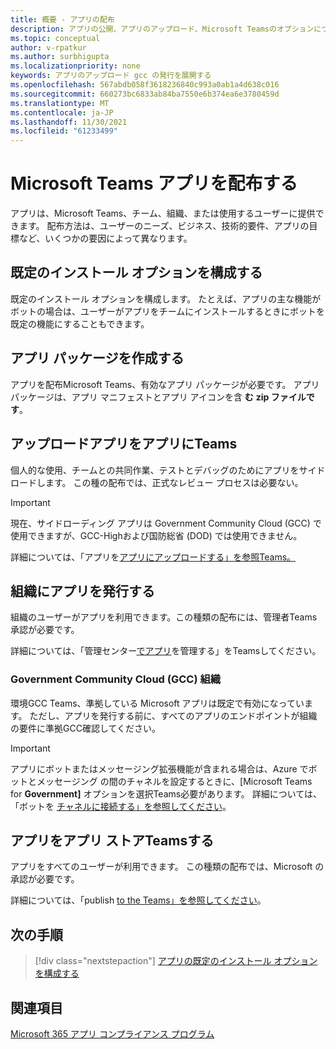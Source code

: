 ```yaml
---
title: 概要 - アプリの配布
description: アプリの公開、アプリのアップロード、Microsoft Teamsのオプションについて説明GCC。
ms.topic: conceptual
author: v-rpatkur
ms.author: surbhigupta
ms.localizationpriority: none
keywords: アプリのアップロード gcc の発行を展開する
ms.openlocfilehash: 567abdb058f3618236840c993a0ab1a4d638c016
ms.sourcegitcommit: 660273bc6833ab84ba7550e6b374ea6e3780459d
ms.translationtype: MT
ms.contentlocale: ja-JP
ms.lasthandoff: 11/30/2021
ms.locfileid: "61233499"
---
```

# <a name="distribute-your-microsoft-teams-app"></a>Microsoft Teams アプリを配布する

アプリは、Microsoft Teams、チーム、組織、または使用するユーザーに提供できます。 配布方法は、ユーザーのニーズ、ビジネス、技術的要件、アプリの目標など、いくつかの要因によって異なります。

## <a name="configure-default-install-options"></a>既定のインストール オプションを構成する

既定のインストール オプションを構成します。 たとえば、アプリの主な機能がボットの場合は、ユーザーがアプリをチームにインストールするときにボットを既定の機能にすることもできます。

## <a name="create-your-app-package"></a>アプリ パッケージを作成する

アプリを配布Microsoft Teams、有効なアプリ パッケージが必要です。  アプリ パッケージは、アプリ マニフェストとアプリ アイコンを含 **む** **zip ファイルです**。

## <a name="upload-your-app-in-teams"></a>アップロードアプリをアプリにTeams

個人的な使用、チームとの共同作業、テストとデバッグのためにアプリをサイドロードします。 この種の配布では、正式なレビュー プロセスは必要ない。

> [!IMPORTANT]
> 現在、サイドローディング アプリは Government Community Cloud (GCC) で使用できますが、GCC-Highおよび国防総省 (DOD) では使用できません。

詳細については、「アプリを[アプリにアップロードする」を参照Teams。](apps-upload.md)

## <a name="publish-your-app-to-your-org"></a>組織にアプリを発行する

組織のユーザーがアプリを利用できます。この種類の配布には、管理者Teams承認が必要です。

詳細については、「管理センター[でアプリ](/MicrosoftTeams/manage-apps?toc=%2Fmicrosoftteams%2Fplatform%2Ftoc.json&bc=%2FMicrosoftTeams%2Fbreadcrumb%2Ftoc.json)を管理する」をTeamsしてください。

### <a name="government-community-cloud-gcc-organizations"></a>Government Community Cloud (GCC) 組織

環境GCC Teams、準拠している Microsoft アプリは既定で有効になっています。 ただし、アプリを発行する前に、すべてのアプリのエンドポイントが組織の要件に準拠GCC確認してください。

> [!IMPORTANT]
>アプリにボットまたはメッセージング拡張機能が含まれる場合は、Azure でボットとメッセージング の間のチャネルを設定するときに、[Microsoft Teams for **Government]** オプションを選択Teams必要があります。 詳細については、「ボットを [チャネルに接続する」を参照してください](/azure/bot-service/bot-service-manage-channels?view=azure-bot-service-4.0&preserve-view=true)。

## <a name="publish-your-app-to-the-teams-store"></a>アプリをアプリ ストアTeamsする

アプリをすべてのユーザーが利用できます。 この種類の配布では、Microsoft の承認が必要です。

詳細については、「publish [to the Teams」を参照してください](~/concepts/deploy-and-publish/appsource/publish.md)。

## <a name="next-step"></a>次の手順

> [!div class="nextstepaction"]
> [アプリの既定のインストール オプションを構成する](~/concepts/deploy-and-publish/add-default-install-scope.md)

## <a name="see-also"></a>関連項目

[Microsoft 365 アプリ コンプライアンス プログラム](/microsoft-365-app-certification/overview)
